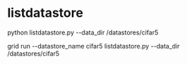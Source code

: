# listdatastore
python listdatastore.py --data_dir /datastores/cifar5

grid run --datastore_name cifar5 listdatastore.py --data_dir /datastores/cifar5

